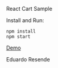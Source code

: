 
React Cart Sample

Install and Run:

```
npm install
npm start
```

<a href="https://powerful-eyrie-12682.herokuapp.com/" target="_blank">Demo</a>

Eduardo Resende
